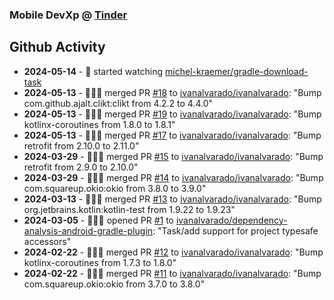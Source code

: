 ### Mobile DevXp @ [Tinder](https://medium.com/tinder)

## Github Activity
- **2024-05-14** - 👀 started watching [michel-kraemer/gradle-download-task](https://github.com/michel-kraemer/gradle-download-task)
- **2024-05-13** - 🧑🏻‍💻 merged PR [#18](https://github.com/ivanalvarado/ivanalvarado/pull/18) to [ivanalvarado/ivanalvarado](https://github.com/ivanalvarado/ivanalvarado): "Bump com.github.ajalt.clikt:clikt from 4.2.2 to 4.4.0"
- **2024-05-13** - 🧑🏻‍💻 merged PR [#19](https://github.com/ivanalvarado/ivanalvarado/pull/19) to [ivanalvarado/ivanalvarado](https://github.com/ivanalvarado/ivanalvarado): "Bump kotlinx-coroutines from 1.8.0 to 1.8.1"
- **2024-05-13** - 🧑🏻‍💻 merged PR [#17](https://github.com/ivanalvarado/ivanalvarado/pull/17) to [ivanalvarado/ivanalvarado](https://github.com/ivanalvarado/ivanalvarado): "Bump retrofit from 2.10.0 to 2.11.0"
- **2024-03-29** - 🧑🏻‍💻 merged PR [#15](https://github.com/ivanalvarado/ivanalvarado/pull/15) to [ivanalvarado/ivanalvarado](https://github.com/ivanalvarado/ivanalvarado): "Bump retrofit from 2.9.0 to 2.10.0"
- **2024-03-29** - 🧑🏻‍💻 merged PR [#14](https://github.com/ivanalvarado/ivanalvarado/pull/14) to [ivanalvarado/ivanalvarado](https://github.com/ivanalvarado/ivanalvarado): "Bump com.squareup.okio:okio from 3.8.0 to 3.9.0"
- **2024-03-13** - 🧑🏻‍💻 merged PR [#13](https://github.com/ivanalvarado/ivanalvarado/pull/13) to [ivanalvarado/ivanalvarado](https://github.com/ivanalvarado/ivanalvarado): "Bump org.jetbrains.kotlin:kotlin-test from 1.9.22 to 1.9.23"
- **2024-03-05** - 🧑🏻‍💻 opened PR [#1](https://github.com/ivanalvarado/dependency-analysis-android-gradle-plugin/pull/1) to [ivanalvarado/dependency-analysis-android-gradle-plugin](https://github.com/ivanalvarado/dependency-analysis-android-gradle-plugin): "Task/add support for project typesafe accessors"
- **2024-02-22** - 🧑🏻‍💻 merged PR [#12](https://github.com/ivanalvarado/ivanalvarado/pull/12) to [ivanalvarado/ivanalvarado](https://github.com/ivanalvarado/ivanalvarado): "Bump kotlinx-coroutines from 1.7.3 to 1.8.0"
- **2024-02-22** - 🧑🏻‍💻 merged PR [#11](https://github.com/ivanalvarado/ivanalvarado/pull/11) to [ivanalvarado/ivanalvarado](https://github.com/ivanalvarado/ivanalvarado): "Bump com.squareup.okio:okio from 3.7.0 to 3.8.0"